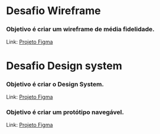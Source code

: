 # Desafio Wireframe

### Objetivo é criar um wireframe de média fidelidade.

Link: [Projeto Figma](https://www.figma.com/proto/wPrnVgCGfTFvoU2bY0Xo9l/Untitled?page-id=0%3A1&type=design&node-id=101-206&viewport=712%2C318%2C0.45&t=YYfVTv4BfGVgswv6-1&scaling=min-zoom&mode=design)

# Desafio Design system

### Objetivo é criar o Design System.

Link: [Projeto Figma](https://www.figma.com/proto/wPrnVgCGfTFvoU2bY0Xo9l/Untitled?page-id=0%3A1&type=design&node-id=101-206&viewport=712%2C318%2C0.45&t=YYfVTv4BfGVgswv6-1&scaling=min-zoom&mode=design)

### Objetivo é criar um protótipo navegável.

Link: [Projeto Figma](https://www.figma.com/proto/wPrnVgCGfTFvoU2bY0Xo9l/Untitled?page-id=0%3A1&type=design&node-id=101-206&viewport=712%2C318%2C0.45&t=YYfVTv4BfGVgswv6-1&scaling=min-zoom&mode=design)

